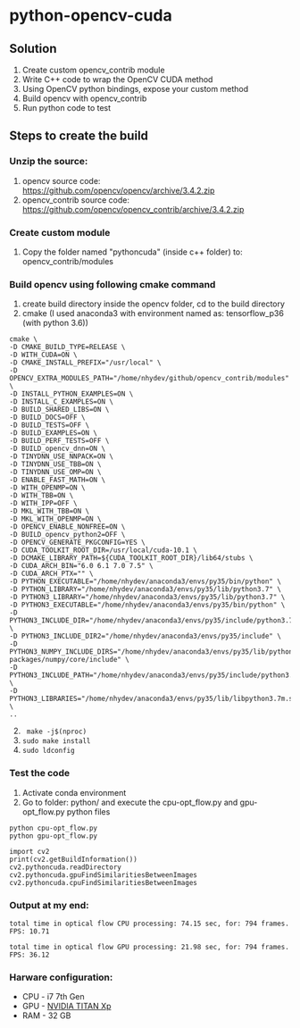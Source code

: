 # python-opencv-cuda

## Solution
1. Create custom opencv_contrib module
2. Write C++ code to wrap the OpenCV CUDA method
3. Using OpenCV python bindings, expose your custom method
4. Build opencv with opencv_contrib
5. Run python code to test

## Steps to create the build
### Unzip the source: 
1. opencv source code: https://github.com/opencv/opencv/archive/3.4.2.zip
2. opencv_contrib source code: https://github.com/opencv/opencv_contrib/archive/3.4.2.zip

### Create custom module
1.	Copy the folder named "pythoncuda" (inside c++ folder) to: opencv_contrib/modules

### Build opencv using following cmake command
1. create build directory inside the opencv folder, cd to the build directory
2. cmake (I used anaconda3 with environment named as: tensorflow_p36 (with python 3.6))
```
cmake \
-D CMAKE_BUILD_TYPE=RELEASE \
-D WITH_CUDA=ON \
-D CMAKE_INSTALL_PREFIX="/usr/local" \
-D OPENCV_EXTRA_MODULES_PATH="/home/nhydev/github/opencv_contrib/modules" \
-D INSTALL_PYTHON_EXAMPLES=ON \
-D INSTALL_C_EXAMPLES=ON \
-D BUILD_SHARED_LIBS=ON \
-D BUILD_DOCS=OFF \
-D BUILD_TESTS=OFF \
-D BUILD_EXAMPLES=ON \
-D BUILD_PERF_TESTS=OFF \
-D BUILD_opencv_dnn=ON \
-D TINYDNN_USE_NNPACK=ON \
-D TINYDNN_USE_TBB=ON \
-D TINYDNN_USE_OMP=ON \
-D ENABLE_FAST_MATH=ON \
-D WITH_OPENMP=ON \
-D WITH_TBB=ON \
-D WITH_IPP=OFF \
-D MKL_WITH_TBB=ON \
-D MKL_WITH_OPENMP=ON \
-D OPENCV_ENABLE_NONFREE=ON \
-D BUILD_opencv_python2=OFF \
-D OPENCV_GENERATE_PKGCONFIG=YES \
-D CUDA_TOOLKIT_ROOT_DIR=/usr/local/cuda-10.1 \
-D DCMAKE_LIBRARY_PATH=${CUDA_TOOLKIT_ROOT_DIR}/lib64/stubs \
-D CUDA_ARCH_BIN="6.0 6.1 7.0 7.5" \
-D CUDA_ARCH_PTX="" \
-D PYTHON_EXECUTABLE="/home/nhydev/anaconda3/envs/py35/bin/python" \
-D PYTHON_LIBRARY="/home/nhydev/anaconda3/envs/py35/lib/python3.7" \
-D PYTHON3_LIBRARY="/home/nhydev/anaconda3/envs/py35/lib/python3.7" \
-D PYTHON3_EXECUTABLE="/home/nhydev/anaconda3/envs/py35/bin/python" \
-D PYTHON3_INCLUDE_DIR="/home/nhydev/anaconda3/envs/py35/include/python3.7m" \
-D PYTHON3_INCLUDE_DIR2="/home/nhydev/anaconda3/envs/py35/include" \
-D PYTHON3_NUMPY_INCLUDE_DIRS="/home/nhydev/anaconda3/envs/py35/lib/python3.7/site-packages/numpy/core/include" \
-D PYTHON3_INCLUDE_PATH="/home/nhydev/anaconda3/envs/py35/include/python3.7m" \
-D PYTHON3_LIBRARIES="/home/nhydev/anaconda3/envs/py35/lib/libpython3.7m.so" \
..
```
2. ``` make -j$(nproc)```
3. ``` sudo make install ```
4. ``` sudo ldconfig ```

### Test the code
1. Activate conda environment
2. Go to folder: python/ and execute the cpu-opt_flow.py and gpu-opt_flow.py python files
``` 
python cpu-opt_flow.py
python gpu-opt_flow.py 

import cv2
print(cv2.getBuildInformation())
cv2.pythoncuda.readDirectory
cv2.pythoncuda.gpuFindSimilaritiesBetweenImages
cv2.pythoncuda.cpuFindSimilaritiesBetweenImages
```

### Output at my end:
``` total time in optical flow CPU processing: 74.15 sec, for: 794 frames. FPS: 10.71 ```

``` total time in optical flow GPU processing: 21.98 sec, for: 794 frames. FPS: 36.12 ```

### Harware configuration:
* CPU - i7 7th Gen  
* GPU - [NVIDIA TITAN Xp](https://www.nvidia.com/en-us/titan/titan-xp)
* RAM - 32 GB
